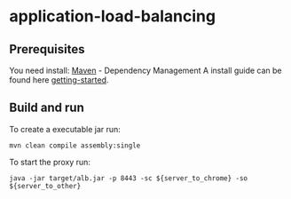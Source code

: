 # application-load-balancing

## Prerequisites
You need install: [Maven](https://maven.apache.org/) - Dependency Management
A install guide can be found here [getting-started](https://maven.apache.org/guides/getting-started/index.html).

## Build and run
To create a executable jar run: 
```
mvn clean compile assembly:single
```
To start the proxy run:
```
java -jar target/alb.jar -p 8443 -sc ${server_to_chrome} -so ${server_to_other}
```
